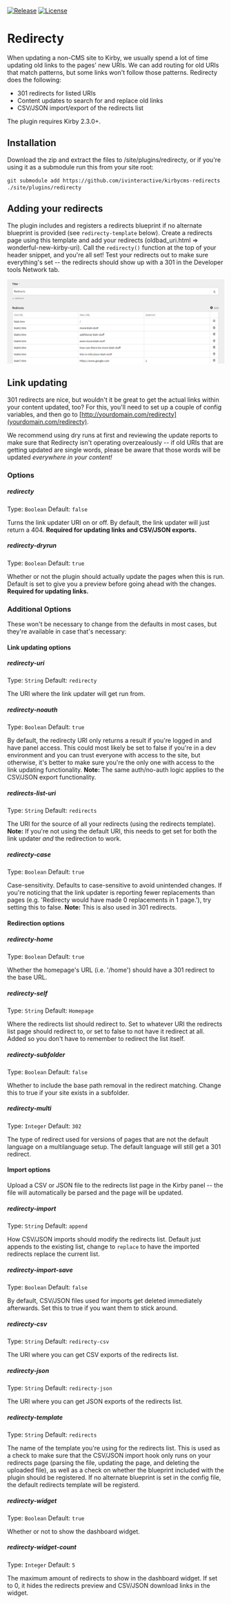 [![Release](https://img.shields.io/github/release/ivinteractive/kirbycms-redirects.svg)](https://github.com/ivinteractive/kirbycms-redirects/releases)
[![License](https://img.shields.io/github/license/ivinteractive/kirbycms-redirects.svg)](https://raw.githubusercontent.com/ivinteractive/kirbycms-redirects/master/license.md)

# Redirecty

When updating a non-CMS site to Kirby, we usually spend a lot of time updating old links to the pages' new URIs. We can add routing for old URIs that match patterns, but some links won't follow those patterns. Redirecty does the following:

- 301 redirects for listed URIs
- Content updates to search for and replace old links
- CSV/JSON import/export of the redirects list

The plugin requires Kirby 2.3.0+.

## Installation

Download the zip and extract the files to /site/plugins/redirecty, or if you're using it as a submodule run this from your site root:

```
git submodule add https://github.com/ivinteractive/kirbycms-redirects ./site/plugins/redirecty
```

## Adding your redirects

The plugin includes and registers a redirects blueprint if no alternate blueprint is provided (see ```redirecty-template``` below). Create a redirects page using this template and add your redirects (oldbad_uri.html => wonderful-new-kirby-uri). Call the ```redirecty()``` function at the top of your header snippet, and you're all set! Test your redirects out to make sure everything's set -- the redirects should show up with a 301 in the Developer tools Network tab.

![Redirects panel screenshot](https://raw.githubusercontent.com/ivinteractive/kirbycms-redirects/dev/sample.png)

## Link updating

301 redirects are nice, but wouldn't it be great to get the actual links within your content updated, too? For this, you'll need to set up a couple of config variables, and then go to [http://yourdomain.com/redirecty](yourdomain.com/redirecty).

We recommend using dry runs at first and reviewing the update reports to make sure that Redirecty isn't operating overzealously -- if old URIs that are getting updated are single words, please be aware that those words will be updated *everywhere in your content!*

### Options

##### redirecty
Type: ```Boolean``` Default: ```false```

Turns the link updater URI on or off. By default, the link updater will just return a 404. **Required for updating links and CSV/JSON exports.**

##### redirecty-dryrun

Type: ```Boolean``` Default: ```true```

Whether or not the plugin should actually update the pages when this is run. Default is set to give you a preview before going ahead with the changes. **Required for updating links.**

### Additional Options

These won't be necessary to change from the defaults in most cases, but they're available in case that's necessary:

#### Link updating options

##### redirecty-uri

Type: ```String``` Default: ```redirecty```

The URI where the link updater will get run from.

##### redirecty-noauth

Type: ```Boolean``` Default: ```true```

By default, the redirecty URI only returns a result if you're logged in and have panel access. This could most likely be set to false if you're in a dev environment and you can trust everyone with access to the site, but otherwise, it's better to make sure you're the only one with access to the link updating functionality. **Note:** The same auth/no-auth logic applies to the CSV/JSON export functionality.

##### redirects-list-uri

Type: ```String``` Default: ```redirects```

The URI for the source of all your redirects (using the redirects template). **Note:** If you're not using the default URI, this needs to get set for both the link updater *and* the redirection to work.

##### redirecty-case

Type: ```Boolean``` Default: ```true```

Case-sensitivity. Defaults to case-sensitive to avoid unintended changes. If you're noticing that the link updater is reporting fewer replacements than pages (e.g. 'Redirecty would have made 
0 replacements in 1 page.'), try setting this to false. **Note:** This is also used in 301 redirects.

#### Redirection options

##### redirecty-home

Type: ```Boolean``` Default: ```true```

Whether the homepage's URL (i.e. '/home') should have a 301 redirect to the base URL.

##### redirecty-self

Type: ```String``` Default: ```Homepage```

Where the redirects list should redirect to. Set to whatever URI the redirects list page should redirect to, or set to false to not have it redirect at all. Added so you don't have to remember to redirect the list itself.

##### redirecty-subfolder

Type: ```Boolean``` Default: ```false```

Whether to include the base path removal in the redirect matching. Change this to true if your site exists in a subfolder.

##### redirecty-multi

Type: ```Integer``` Default: ```302```

The type of redirect used for versions of pages that are not the default language on a multilanguage setup. The default language will still get a 301 redirect.

#### Import options

Upload a CSV or JSON file to the redirects list page in the Kirby panel -- the file will automatically be parsed and the page will be updated.

##### redirecty-import

Type: ```String``` Default: ```append```

How CSV/JSON imports should modify the redirects list. Default just appends to the existing list, change to ```replace``` to have the imported redirects replace the current list.

##### redirecty-import-save

Type: ```Boolean``` Default: ```false```

By default, CSV/JSON files used for imports get deleted immediately afterwards. Set this to true if you want them to stick around.

##### redirecty-csv

Type: ```String``` Default: ```redirecty-csv```

The URI where you can get CSV exports of the redirects list.

##### redirecty-json

Type: ```String``` Default: ```redirecty-json```

The URI where you can get JSON exports of the redirects list.

##### redirecty-template

Type: ```String``` Default: ```redirects```

The name of the template you're using for the redirects list. This is used as a check to make sure that the CSV/JSON import hook only runs on your redirects page (parsing the file, updating the page, and deleting the uploaded file), as well as a check on whether the blueprint included with the plugin should be registered. If no alternate blueprint is set in the config file, the default redirects template will be registerd.

##### redirecty-widget

Type: ```Boolean``` Default: ```true```

Whether or not to show the dashboard widget.

##### redirecty-widget-count

Type: ```Integer``` Default: ```5```

The maximum amount of redirects to show in the dashboard widget. If set to 0, it hides the redirects preview and CSV/JSON download links in the widget.